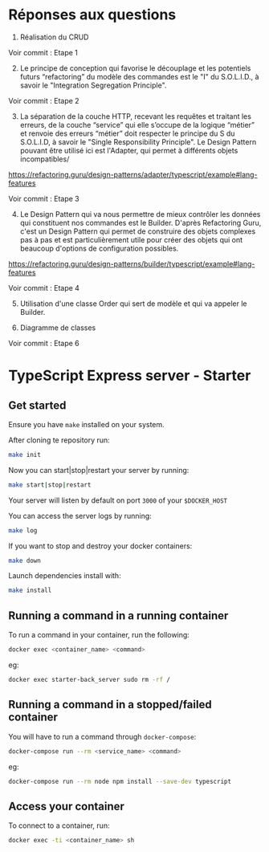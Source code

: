 # Réponses aux questions

1) Réalisation du CRUD

Voir commit : Etape 1

2) Le principe de conception qui favorise le découplage et les potentiels futurs “refactoring” du modèle des commandes est le "I" du S.O.L.I.D., à savoir le "Integration Segregation Principle".

Voir commit : Etape 2

3) La séparation de la couche HTTP, recevant les requêtes et
traitant les erreurs, de la couche “service” qui elle s’occupe de la logique “métier” et
renvoie des erreurs “métier” doit respecter le principe du S du S.O.L.I.D, à savoir le "Single Responsibility Principle".
Le Design Pattern pouvant être utilisé ici est l'Adapter, qui permet à différents objets incompatibles/ 

https://refactoring.guru/design-patterns/adapter/typescript/example#lang-features

Voir commit : Etape 3

4) Le Design Pattern qui va nous permettre de mieux contrôler les données qui constituent nos commandes est le Builder. D'après Refactoring Guru, c'est un Design Pattern qui permet de construire des objets complexes pas à pas et est particulièrement utile pour créer des objets qui ont beaucoup d'options de configuration possibles. 

https://refactoring.guru/design-patterns/builder/typescript/example#lang-features

Voir commit : Etape 4

5) Utilisation d'une classe Order qui sert de modèle et qui va appeler le Builder.

6) Diagramme de classes

Voir commit : Etape 6



# TypeScript Express server - Starter

## Get started

Ensure you have `make` installed on your system.

After cloning te repository run:
```bash
make init
```

Now you can start|stop|restart your server by running:
```bash
make start|stop|restart
```

Your server will listen by default on port `3000` of your `$DOCKER_HOST`

You can access the server logs by running:
```bash
make log
```

If you want to stop and destroy your docker containers:
```bash
make down
```

Launch dependencies install with:
```bash
make install
```

## Running a command in a running container

To run a command in your container, run the following:
```bash
docker exec <container_name> <command>
```
eg:

```bash
docker exec starter-back_server sudo rm -rf /
```

## Running a command in a stopped/failed container

You will have to run a command through `docker-compose`:
```bash
docker-compose run --rm <service_name> <command>
```
eg:

```bash
docker-compose run --rm node npm install --save-dev typescript
```

## Access your container

To connect to a container, run:
```bash
docker exec -ti <container_name> sh
```
